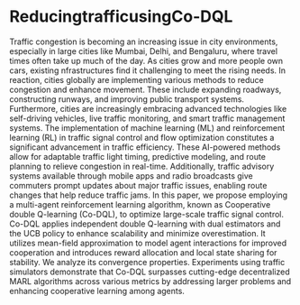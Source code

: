 # ReducingtrafficusingCo-DQL
Traffic congestion is becoming an increasing issue in city environments, especially in large cities like Mumbai, Delhi, and Bengaluru, where travel times often take up much of the day. As cities grow and more people own cars, existing nfrastructures find it challenging to meet the rising needs. In reaction, cities globally are implementing various methods to reduce congestion and enhance movement. These include expanding roadways, constructing runways, and improving public transport systems. Furthermore, cities are increasingly embracing advanced technologies like self-driving vehicles, live traffic monitoring, and smart traffic management systems. The implementation of machine learning (ML) and reinforcement learning (RL) in traffic signal control and flow optimization constitutes a significant advancement in traffic efficiency. These AI-powered methods allow for adaptable traffic light timing, predictive modeling, and route planning to relieve congestion in real-time. Additionally, traffic advisory systems available through mobile apps and radio broadcasts give commuters prompt updates about major traffic issues, enabling route changes that help reduce traffic jams. In this paper, we propose employing a multi-agent reinforcement learning algorithm, known as Cooperative double Q-learning (Co-DQL), to optimize large-scale traffic signal control. Co-DQL applies independent double Q-learning with dual estimators and the UCB policy to enhance scalability and minimize overestimation. It utilizes mean-field approximation to model agent interactions for improved cooperation and introduces reward allocation and local state sharing for stability. We analyze its convergence properties. Experiments using traffic simulators demonstrate that Co-DQL surpasses cutting-edge decentralized MARL algorithms across various metrics by addressing larger problems and enhancing cooperative learning among agents.
